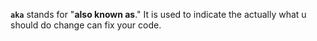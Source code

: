 **`aka`** stands for "**also known as**." 
It is used to indicate the actually  what u should do change can fix your code.
